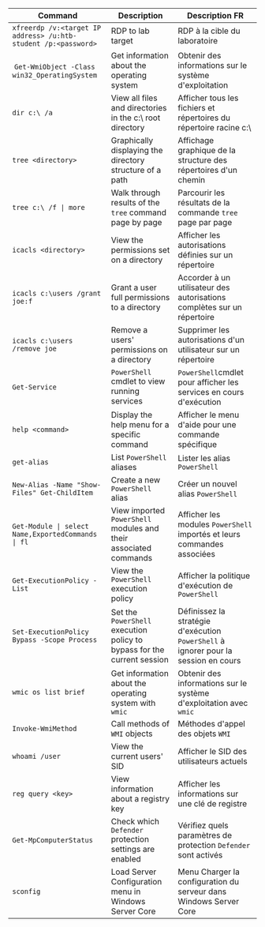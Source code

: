 | **Command** | **Description** | **Description FR** |
| --------------|-------------------|-------------------|
| `xfreerdp /v:<target IP address> /u:htb-student /p:<password>` | RDP to lab target | RDP à la cible du laboratoire |
| `Get-WmiObject -Class win32_OperatingSystem` | Get information about the operating system | Obtenir des informations sur le système d'exploitation |
| `dir c:\ /a` | View all files and directories in the c:\ root directory | Afficher tous les fichiers et répertoires du répertoire racine c:\ 
| `tree <directory>` | Graphically displaying the directory structure of a path | Affichage graphique de la structure des répertoires d'un chemin |
| `tree c:\ /f \| more` | Walk through results of the `tree` command page by page | Parcourir les résultats de la commande `tree` page par page |
| `icacls <directory>` | View the permissions set on a directory | Afficher les autorisations définies sur un répertoire |
| `icacls c:\users /grant joe:f` | Grant a user full permissions to a directory | Accorder à un utilisateur des autorisations complètes sur un répertoire |
| `icacls c:\users /remove joe` | Remove a users' permissions on a directory | Supprimer les autorisations d'un utilisateur sur un répertoire |
| `Get-Service` | `PowerShell` cmdlet to view running services | `PowerShell`cmdlet pour afficher les services en cours d'exécution |
| `help <command>` | Display the help menu for a specific command | Afficher le menu d'aide pour une commande spécifique |
| `get-alias` | List `PowerShell` aliases | Lister les alias `PowerShell` |
| `New-Alias -Name "Show-Files" Get-ChildItem` | Create a new `PowerShell` alias | Créer un nouvel alias `PowerShell` |
| `Get-Module \| select Name,ExportedCommands \| fl` | View imported `PowerShell` modules and their associated commands | Afficher les modules `PowerShell` importés et leurs commandes associées |
| `Get-ExecutionPolicy -List` | View the `PowerShell` execution policy | Afficher la politique d'exécution de `PowerShell` |
| `Set-ExecutionPolicy Bypass -Scope Process` | Set the `PowerShell` execution policy to bypass for the current session | Définissez la stratégie d'exécution `PowerShell` à ignorer pour la session en cours |
| `wmic os list brief` | Get information about the operating system with `wmic` | Obtenir des informations sur le système d'exploitation avec `wmic` |
| `Invoke-WmiMethod` | Call methods of `WMI` objects | Méthodes d'appel des objets `WMI` 
| `whoami /user` | View the current users' SID | Afficher le SID des utilisateurs actuels 
| `reg query <key>` | View information about a registry key | Afficher les informations sur une clé de registre |
| `Get-MpComputerStatus` | Check which `Defender` protection settings are enabled | Vérifiez quels paramètres de protection `Defender` sont activés |
| `sconfig` | Load Server Configuration menu in Windows Server Core | Menu Charger la configuration du serveur dans Windows Server Core |
